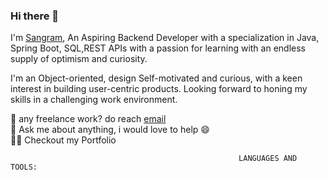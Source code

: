 ### Hi there 👋

I'm [Sangram](https://github.com/Sangram-1996), An Aspiring Backend Developer with a specialization in Java, Spring Boot, SQL,REST APIs with a passion for learning with an endless supply of optimism and curiosity.

I'm an Object-oriented, design Self-motivated and curious, with a keen interest in building user-centric products. Looking forward to honing my skills in a challenging work environment.<br/>

  💼 any freelance work? do reach [email](mailto:sangramkesharisahu96@gmail.com) <br/>
  💬 Ask me about anything, i would love to help 😄 <br/>
  👨‍💻 Checkout my Portfolio <br/>
  
  
  
  
                                                       LANGUAGES AND TOOLS:


<!--
**Sangram-1996/Sangram-1996** is a ✨ _special_ ✨ repository because its `README.md` (this file) appears on your GitHub profile.

Here are some ideas to get you started:

- 🔭 I’m currently working on ...
- 🌱 I’m currently learning ...
- 👯 I’m looking to collaborate on ...
- 🤔 I’m looking for help with ...
- 💬 Ask me about ...
- 📫 How to reach me: ...
- 😄 Pronouns: ...
- ⚡ Fun fact: ...
-->
